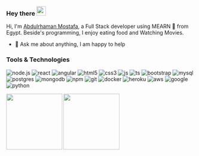 ### Hey there <img src="https://media.giphy.com/media/hvRJCLFzcasrR4ia7z/giphy.gif" width="25px">

Hi, I'm [Abdulrhaman Mostafa](https://github.com/abdulrahmanMostafa30), a Full Stack developer using MEARN 🚀 from Egypt. Beside's programming, I enjoy eating food and Watching Movies.

  
- 💬 Ask me about anything, I am happy to help

### Tools & Technologies
![node.js](https://img.shields.io/badge/Node.js-20232A?style=social&logo=node.js&logoColor=3C823B)
![react](https://img.shields.io/badge/React-20232A?style=social&logo=react&logoColor=61DAFB)
![angular](https://img.shields.io/badge/Angular-20232A?style=social&logo=angular&logoColor=DD0031)
![html5](https://img.shields.io/badge/HTML-20232A?style=social&logo=html5&logoColor=E34F26)
![css3](https://img.shields.io/badge/CSS-20232A?&style=social&logo=css3&logoColor=1572B6)
![js](https://img.shields.io/badge/JavaScript-20232A?style=social&logo=javascript&logoColor=F7DF1E)
![ts](https://img.shields.io/badge/TypeScript-20232A?style=social&logo=typescript&logoColor=3178C6)
![bootstrap](https://img.shields.io/badge/Bootstrap-20232A?style=social&logo=bootstrap&logoColor=7410F0)
![mysql](https://img.shields.io/badge/MySQL-20232A?style=social&logo=mysql&logoColor=4479A1)
![postgres](https://img.shields.io/badge/PostgreSQL-20232A?style=social&logo=postgresql&logoColor=4169E1)
![mongodb](https://img.shields.io/badge/MongoDB-20232A?style=social&logo=mongodb&logoColor=108D4D)
![npm](https://img.shields.io/badge/npm-20232A?style=social&logo=npm&logoColor=CB3837)
![git](https://img.shields.io/badge/git-20232A?style=social&logo=git&logoColor=EB4C27)
![docker](https://img.shields.io/badge/docker-20232A?style=social&logo=docker&logoColor=1993EF)
![heroku](https://img.shields.io/badge/Heroku-20232A?style=social&logo=heroku&logoColor=7410F0)
![aws](https://img.shields.io/badge/AWS-20232A?style=social&logo=amazon-aws&logoColor=FF9900)
![google](https://img.shields.io/badge/Google_Cloud-20232A?style=social&logo=google-cloud&logoColor=4285F4)
![python](https://img.shields.io/badge/Python-20232A?style=social&logo=python&logoColor=3776AB)

<img align="left" height="150" src="https://github-readme-stats-sigma-five.vercel.app/api/top-langs/?username=abdulrahmanMostafa30&layout=compact"/>
<img height="150" src="https://github-readme-stats-sigma-five.vercel.app/api?username=abdulrahmanMostafa30&show_icons=true"/>











